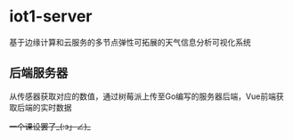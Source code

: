 # iot1-server

基于边缘计算和云服务的多节点弹性可拓展的天气信息分析可视化系统

## 后端服务器


从传感器获取对应的数值，通过树莓派上传至Go编写的服务器后端，Vue前端获取后端的实时数据

<del>一个课设罢了_(:з」∠)_</del>
